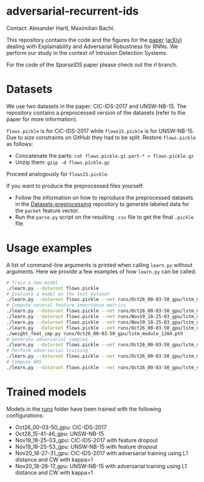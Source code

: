 # adversarial-recurrent-ids
Contact: Alexander Hartl, Maximilian Bachl. 

This repository contains the code and the figures for the [paper](https://ieeexplore.ieee.org/abstract/document/9179605) ([arXiv](https://arxiv.org/abs/1912.09855)) dealing with Explainability and Adversarial Robustness for RNNs. We perform our study in the context of Intrusion Detection Systems.

For the code of the *SparseIDS* paper please check out the *rl* branch. 

# Datasets
We use two datasets in the paper: CIC-IDS-2017 and UNSW-NB-15. The repository contains a preprocessed version of the datasets (refer to the paper for more information). 

```flows.pickle``` is for CIC-IDS-2017 while ```flows15.pickle``` is for UNSW-NB-15. Due to size constraints on GitHub they had to be split. Restore ```flows.pickle``` as follows:
* Concatenate the parts: ```cat flows.pickle.gz.part-* > flows.pickle.gz```
* Unzip them: ```gzip -d flows.pickle.gz```

Proceed analogously for ```flows15.pickle```. 

If you want to produce the preprocessed files yourself: 
* Follow the information on how to reproduce the preprocessed datasets in the [Datasets-preprocessing](https://github.com/CN-TU/Datasets-preprocessing) repository to generate labeled data for the `packet` feature vector.
* Run the ```parse.py``` script on the resulting ```.csv``` file to get the final ```.pickle``` file. 

# Usage examples
A list of command-line arguments is printed when calling `learn.py` without arguments. Here we provide a few examples of how `learn.py` can be called.
```bash
# Train a new model
./learn.py --dataroot flows.pickle
# Evaluate a model on the test dataset
./learn.py --dataroot flows.pickle --net runs/Oct26_00-03-50_gpu/lstm_module_1284.pth --function test
# Compute several feature importance metrics
./learn.py --dataroot flows.pickle --net runs/Oct26_00-03-50_gpu/lstm_module_1284.pth --function feature_importance
./learn.py --dataroot flows.pickle --net runs/Nov19_18-25-03_gpu/lstm_module_898.pth --function dropout_feature_importance
./learn.py --dataroot flows.pickle --net runs/Nov19_18-25-03_gpu/lstm_module_898.pth --function dropout_feature_correlation
./learn.py --dataroot flows.pickle --net runs/Oct26_00-03-50_gpu/lstm_module_1284.pth --adjustFeatImpDistribution --function mutinfo_feat_imp
./weight_feat_imp.py runs/Oct26_00-03-50_gpu/lstm_module_1284.pth
# Generate adversarial samples
./learn.py --dataroot flows.pickle --net runs/Oct26_00-03-50_gpu/lstm_module_1284.pth --function adv
# Perform adversarial training
./learn.py --dataroot flows.pickle --net runs/Oct26_00-03-50_gpu/lstm_module_1284.pth --advTraining
# Compute ARS
./learn.py --dataroot flows.pickle --net runs/Oct26_00-03-50_gpu/lstm_module_1284.pth --function adv_until_less_than_half
```

# Trained models
Models in the [runs](runs) folder have been trained with the following configurations:
* Oct26_00-03-50_gpu: CIC-IDS-2017
* Oct28_15-41-46_gpu: UNSW-NB-15
* Nov19_18-25-03_gpu: CIC-IDS-2017 with feature dropout
* Nov19_18-25-53_gpu: UNSW-NB-15 with feature dropout
* Nov20_18-27-31_gpu: CIC-IDS-2017 with adversarial training using L1 distance and CW with kappa=1
* Nov20_18-28-17_gpu: UNSW-NB-15 with adversarial training using L1 distance and CW with kappa=1
